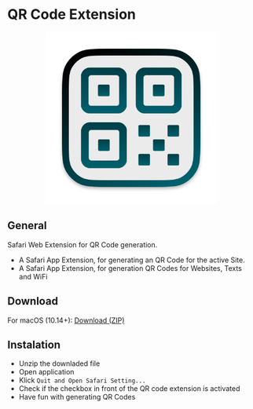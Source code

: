 # QR Code Extension

<div align="center"">
<img src="https://github.com/NiklasGabriel/QR-Code/blob/9e6d28ba9c0bfb87aceb6bb48e94b47f9b0db949/Icon.png" height="350" alt="QR Code Extension Logo">
<!--<img src="https://github.com/NiklasGabriel/QR-Code/blob/9e6d28ba9c0bfb87aceb6bb48e94b47f9b0db949/Cover.png" height="400" alt="QR Code Extension Cover">-->
</div>

## General
Safari Web Extension for QR Code generation.
- A Safari App Extension, for generating an QR Code for the active Site.
- A Safari App Extension, for generation QR Codes for Websites, Texts and WiFi

## Download
For macOS (10.14+): [Download (ZIP)](https://github.com/NiklasGabriel/QR-Code/releases/latest/download/QR-Code.dmg)


## Instalation
- Unzip the downladed file
- Open application
- Klick `Quit and Open Safari Setting...`
- Check if the checkbox in front of the QR code extension is activated
- Have fun with generating QR Codes
